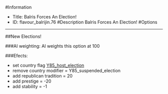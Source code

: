 #Information
 - Title: Balris Forces An Election!
 - ID: flavour_balrijin.76
#Description
Balris Forces An Election!
#Options

___
##New Elections!

###AI weighting:
AI weights this option at 100


###Efects:<ul><li>set country flag [Y85_host_election](../flags/y85_host_election.md)</li><li>remove country modifier = Y85_suspended_election</li><li>add republican tradition = 20</li><li>add prestige = -20</li><li>add stability = -1</li></ul>
